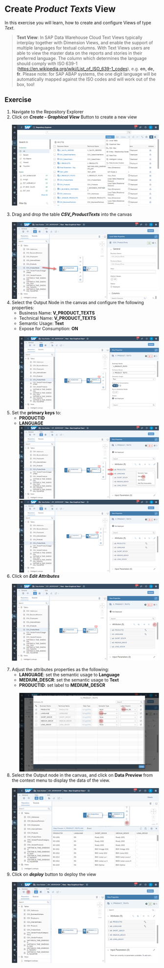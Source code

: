 # Create <i>Product Texts</i> View
In this exercise you will learn, how to create and configure Views of type <i>Text</i>.
>**Text View**: In SAP Data Warehouse Cloud Text Views typically interplay together with Dimension Views, and enable the support of multiple languages for textual columns. 
> With Text Views users are able to view the master data on the reports and stories in their preferred language. The column which determines the language should comply with ISO 639-1 (https://en.wikipedia.org/wiki/List_of_ISO_639-1_codes), e.g. <b>en, de, fr</b>. Please note: for SAP ABAP systems, the one digit language will be automatically mapped against the ISO codes and will work out of the box, too!

## Exercise
1. Navigate to the Repository Explorer
2. Click on <b><i>Create - Graphical View</i></b> Button to create a new view
  <br><br>![](/exercises/ex1/images/create_in_repository_explorer.png)<br><br>
3. Drag and drop the table <b><i>CSV_ProductTexts</i></b> into the canvas
  <br><br>![](../images/create_product_texts_01.png)
4. Select the Output Node in the canvas and configure the following properties:
    - Business Name: <b>V_PRODUCT_TEXTS</b>
    - Technical Name: <b>V_PRODUCT_TEXTS</b>
    - Semantic Usage: <b>Text</b>
    - Expose for Consumption: <b>ON</b>
    <br><br>![](../images/create_product_texts_02.png)
 5. Set the <b>primary keys</b> to:
    - <b>PRODUCTID</b>
    - <b>LANGUAGE</b> 
    <br>![](../images/create_product_texts_03.png)
    <br>![](../images/create_product_texts_04.png)
 6. Click on <b><i>Edit Attributes</i></b> 
    <br><br>![](../images/create_product_texts_05.png)<br><br>
 7. Adjust the attributes properties as the following:
    - <b>LANGUAGE</b>: set the semantic usage to <b>Language</b>
    - <b>MEDIUM_DESCR</b>: set the semantic usage to <b>Text</b>
    - <b>PRODUCTID</b>: set label to <b>MEDIUM_DESCR</b>  
    <br>![](../images/create_product_texts_06.png)
 8. Select the Output node in the canvas, and click on <b>Data Preview</b> from the context menu to display the data of the view. 
    <br><br>![](../images/create_product_texts_07.png)
 9. Click on <b><i>deploy</i></b> button to deploy the view
  <br><br>![](../images/create_product_texts_08.png)
